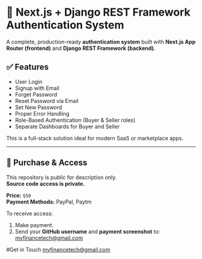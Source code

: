 # 🔐 Next.js + Django REST Framework Authentication System

A complete, production-ready **authentication system** built with **Next.js App Router (frontend)** and **Django REST Framework (backend)**.

## ✅ Features

- User Login  
- Signup with Email  
- Forget Password  
- Reset Password via Email  
- Set New Password  
- Proper Error Handling  
- Role-Based Authentication (Buyer & Seller roles)  
- Separate Dashboards for Buyer and Seller  

This is a full-stack solution ideal for modern SaaS or marketplace apps.

---

## 💸 Purchase & Access

This repository is public for description only.  
**Source code access is private.**

**Price:** `$50`  
**Payment Methods:** PayPal, Paytm

To receive access:

1. Make payment.
2. Send your **GitHub username** and **payment screenshot** to: myfinancetech@gmail.com

#Get in Touch
myfinancetech@gmail.com
